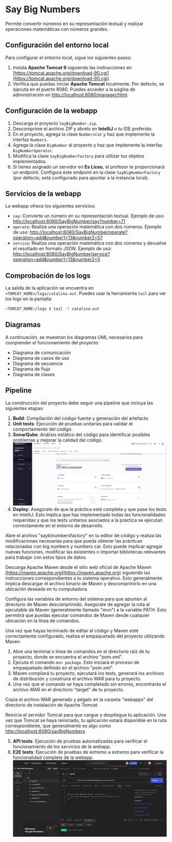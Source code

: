 # Say Big Numbers

Permite convertir números en su representación textual y realizar operaciones matemáticas con números grandes.

## Configuración del entorno local

Para configurar el entorno local, sigue los siguientes pasos:

1. Instala **Apache Tomcat 9** siguiendo las instrucciones en [https://tomcat.apache.org/download-90.cgi](https://tomcat.apache.org/download-90.cgi).
2. Verifica que puedas iniciar **Apache Tomcat** localmente. Por defecto, se ejecuta en el puerto 8080. Puedes acceder a la página de administración en [http://localhost:8080/manager/html](http://localhost:8080/manager/html).

## Configuración de la webapp

1. Descarga el proyecto `SayBigNumber.zip`.
2. Descomprime el archivo ZIP y ábrelo en **IntelliJ** o tu IDE preferido.
3. En el proyecto, agrega la clase `NumbersCat` y haz que implemente la interfaz `Numbers`.
4. Agrega la clase `BigNumber` al proyecto y haz que implemente la interfaz `BigNumberOperator`.
5. Modifica la clase `SayBigNumberFactory` para utilizar tus objetos implementados.
6. Si tienes asignado un servidor en **Es Liceu**, el profesor te proporcionará un endpoint. Configura este endpoint en la clase `SayBigNumberFactory` (por defecto, está configurado para apuntar a la instancia local).

## Servicios de la webapp

La webapp ofrece los siguientes servicios:

- `say`: Convierte un número en su representación textual. Ejemplo de uso: [http://localhost:8080/SayBigNumber/say?number=71](http://localhost:8080/SayBigNumber/say?number=71)
- `operate`: Realiza una operación matemática con dos números. Ejemplo de uso: [http://localhost:8080/SayBigNumber/operate?operation=add&number1=13&number2=57](http://localhost:8080/SayBigNumber/operate?operation=add&number1=13&number2=57)
- `service`: Realiza una operación matemática con dos números y devuelve el resultado en formato JSON. Ejemplo de uso: [http://localhost:8080/SayBigNumber/service?operation=add&number1=13&number2=5](http://localhost:8080/SayBigNumber/service?operation=add&number1=13&number2=5)

## Comprobación de los logs

La salida de la aplicación se encuentra en `<TOMCAT_HOME>/logs/catalina.out`. Puedes usar la herramienta `tail` para ver los logs en la pantalla:

```bash
<TOMCAT_HOME>/logs $ tail -f catalina.out 
```

## Diagramas
A continuación, se muestran los diagramas UML necesarios para comprender el funcionamiento del proyecto:

- Diagrama de comunicación
- Diagrama de casos de uso
- Diagrama de secuencia
- Diagrama de flujo
- Diagrama de clases

## Pipeline

La construcción del proyecto debe seguir una pipeline que incluya las siguientes etapas:

1. **Build**: Compilación del código fuente y generación del artefacto.
2. **Unit tests**: Ejecución de pruebas unitarias para validar el comportamiento del código.
3. **SonarQube**: Análisis estático del código para identificar posibles problemas y mejorar la calidad del código. 
![Imagen local](./img/sonar.png)
4. **Deploy**: Asegúrate de que la práctica esté completa y que pase los tests en IntelliJ. Esto implica que has implementado todas las funcionalidades requeridas y que los tests unitarios asociados a la práctica se ejecutan correctamente en el entorno de desarrollo.

Abre el archivo "saybinumbersfactory" en tu editor de código y realiza las modificaciones necesarias para que pueda obtener las prácticas relacionadas con big numbers y numbers car. Esto puede implicar agregar nuevas funciones, modificar las existentes o importar bibliotecas relevantes para trabajar con estos tipos de datos.

Descarga Apache Maven desde el sitio web oficial de Apache Maven [https://maven.apache.org](https://maven.apache.org) siguiendo las instrucciones correspondientes a tu sistema operativo. Esto generalmente implica descargar el archivo binario de Maven y descomprimirlo en una ubicación deseada en tu computadora.

Configura las variables de entorno del sistema para que apunten al directorio de Maven descomprimido. Asegúrate de agregar la ruta al ejecutable de Maven (generalmente llamado "mvn") a la variable PATH. Esto permitirá que puedas ejecutar comandos de Maven desde cualquier ubicación en la línea de comandos.

Una vez que hayas terminado de editar el código y Maven esté correctamente configurado, realiza el empaquetado del proyecto utilizando Maven:

1. Abre una terminal o línea de comandos en el directorio raíz de tu proyecto, donde se encuentra el archivo "pom.xml".
2. Ejecuta el comando `mvn package`. Esto iniciará el proceso de empaquetado definido en el archivo "pom.xml".
3. Maven compilará tu proyecto, ejecutará los tests, generará los archivos de distribución y construirá el archivo WAR para tu proyecto.
4. Una vez que el comando se haya completado sin errores, encontrarás el archivo WAR en el directorio "target" de tu proyecto.

Copia el archivo WAR generado y pégalo en la carpeta "webapps" del directorio de instalación de Apache Tomcat.

Reinicia el servidor Tomcat para que cargue y despliegue tu aplicación. Una vez que Tomcat se haya reiniciado, tu aplicación estará disponible en la ruta correspondiente, que generalmente es algo como [http://localhost:8080/sayBigNumbers](http://localhost:8080/sayBigNumbers).

5. **API tests**: Ejecución de pruebas automatizadas para verificar el funcionamiento de los servicios de la webapp.
6. **E2E tests**: Ejecución de pruebas de extremo a extremo para verificar la funcionalidad completa de la webapp.
![Imagen local](./img/postman.png)



